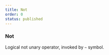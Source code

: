 ```yaml
---
title: Not
order: 0
status: published
---
```

### Not

Logical not unary operator, invoked by `~` symbol.

<pre snippet="api-reference/expressions/basic#expr_unary_not" 
    status="success" message="Using logical not unary operator"
></pre>